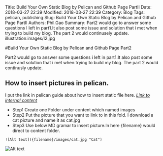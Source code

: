 Title: Build Your Own Static Blog by Pelican and Github Page PartII
Date: 2018-03-27 22:39
Modified: 2018-03-27 22:39
Category: Blog
Tags: pelican, publishing
Slug: Build Your Own Static Blog by Pelican and Github Page PartII
Authors: Phil.Gao
Summary: Part2 would go to answer some questions I left in part1.It also post some issue and solution that i met when trying to build my blog. The part 2 would continusely update.
illustration:images/I2.jpg

#Build Your Own Static Blog by Pelican and Github Page Part2

Part2 would go to answer some questions i left in part1.It also post some issue and solution that i met when trying to build my blog. The part 2 would continusly update.

## How to insert pictures in pelican.
I put the link in pelican guide about how to insert static file here.
[*Link to internal content*](http://docs.getpelican.com/en/latest/content.html?highlight=files#linking-to-internal-content)
*  Step1 Create one Folder under content which named images
*   Step2 Put the picture that you want to link to in this fold. I download a cat picture and name it as cat.jpg
* Step3 Use below MD gramar to insert picture.In here {filename} would direct to content folder.

```
![Alt text]({filename}/images/cat.jpg "Cat")
```

![Alt text]({filename}/images/cat.jpg "Cat")
